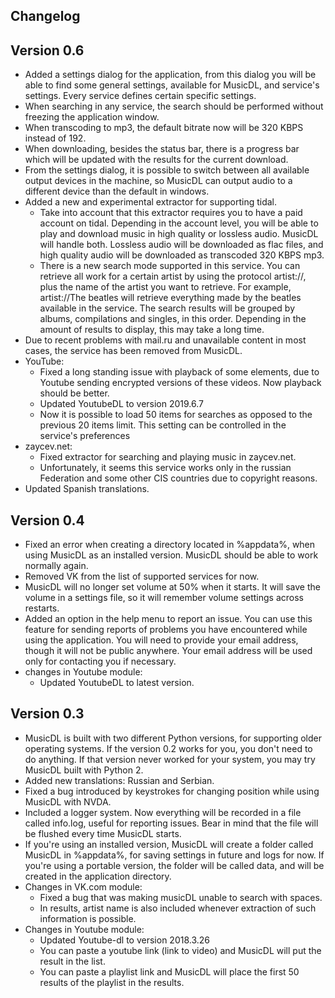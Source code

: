 ## Changelog

## Version 0.6

* Added a settings dialog for the application, from this dialog you will be able to find some general settings, available for MusicDL, and service's settings. Every service   defines certain specific settings.
* When searching in any service, the search should be performed without freezing the application window.
* When transcoding to mp3, the default bitrate now will be 320 KBPS instead of 192.
* When downloading, besides the status bar, there is a progress bar which will be updated with the results for the current download.
* From the settings dialog, it is possible to switch between all available output devices in the machine, so MusicDL can output audio to a different device than the default in windows.
* Added a new and experimental extractor for supporting tidal.
    * Take into account that this extractor requires you to have a paid account on tidal. Depending in the account level, you will be able to play and download music in high quality or lossless audio. MusicDL will handle both. Lossless audio will be downloaded as flac files, and high quality audio will be downloaded as transcoded 320 KBPS mp3.
    * There is a new search mode supported in this service. You can retrieve all work for a certain artist by using the protocol artist://, plus the name of the artist you want to retrieve. For example, artist://The beatles will retrieve everything made by the beatles available in the service. The search results will be grouped by albums, compilations and singles, in this order. Depending in the amount of results to display, this may take a long time.
* Due to recent problems with mail.ru and unavailable content in most cases, the service has been removed from MusicDL.
* YouTube:
    * Fixed a long standing issue with playback of some elements, due to Youtube sending encrypted versions of these videos. Now playback should be better.
    * Updated YoutubeDL to version 2019.6.7
    * Now it is possible to load 50 items for searches as opposed to the previous 20 items limit. This setting can be controlled in the service's preferences
* zaycev.net:
    * Fixed extractor for searching and playing music in zaycev.net.
    * Unfortunately, it seems this service works only in the russian Federation and some other CIS countries due to copyright reasons.
* Updated Spanish translations.

## Version 0.4

* Fixed an error when creating a directory located in %appdata%, when using MusicDL as an installed version. MusicDL should be able to work normally again.
* Removed VK from the list of supported services for now.
* MusicDL will no longer set volume at 50% when it starts. It will save the volume in a settings file, so it will remember volume settings across restarts.
* Added an option in the help menu to report an issue. You can use this feature for sending reports of problems you have encountered while using the application. You will need to provide your email address, though it will not be public anywhere. Your email address will be used only for contacting you if necessary.
* changes in Youtube module:
    * Updated YoutubeDL to latest version.

## Version 0.3

* MusicDL is built with two different Python versions, for supporting older operating systems. If the version 0.2 works for you, you don't need to do anything. If that version never worked for your system, you may try MusicDL built with Python 2.
* Added new translations: Russian and Serbian.
* Fixed a bug introduced by keystrokes for changing position while using MusicDL with NVDA.
* Included a logger system. Now everything will be recorded in a file called info.log, useful for reporting issues. Bear in mind that the file will be flushed every time MusicDL starts.
* If you're using an installed version, MusicDL will create a folder called MusicDL in %appdata%, for saving settings in future and logs for now. If you're using a portable version, the folder will be called data, and will be created in the application directory.
* Changes in VK.com module:
    * Fixed a bug that was making musicDL unable to search with spaces.
    * In results, artist name is also included whenever extraction of such information is possible.
* Changes in Youtube module:
    * Updated Youtube-dl to version 2018.3.26
    * You can paste a youtube link (link to video) and MusicDL will put the result in the list.
    * You can paste a playlist link and MusicDL will place the first 50 results of the playlist in the results.